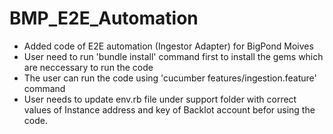 # BMP_E2E_Automation
- Added code of E2E automation (Ingestor Adapter) for BigPond Moives
- User need to run 'bundle install' command first to install the gems which are neccessary to run the code 
- The user can run the code using 'cucumber features/ingestion.feature' command
- User needs to update env.rb file under support folder with correct values of Instance address and key of Backlot account befor using the code.
